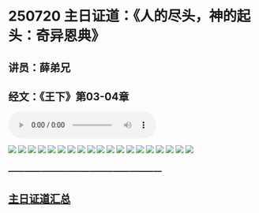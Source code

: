 # 250720 主日证道：《人的尽头，神的起头：奇异恩典》
## 讲员：薛弟兄
## 经文：《王下》第03-04章

<audio controls src="./250720.mp3"></audio>


![](./01.JPG)
![](./02.JPG)
![](./03.JPG)
![](./04.JPG)
![](./05.JPG)
![](./06.JPG)
![](./07.JPG)
![](./08.JPG)
![](./09.JPG)
![](./10.JPG)
![](./11.JPG)
![](./12.JPG)
![](./13.JPG)
![](./14.JPG)
![](./15.JPG)
![](./16.JPG)
![](./17.JPG)
![](./18.JPG)
![](./19.JPG)




### ———————————————————

## [主日证道汇总](https://nccchurch.github.io/Sermons/)





